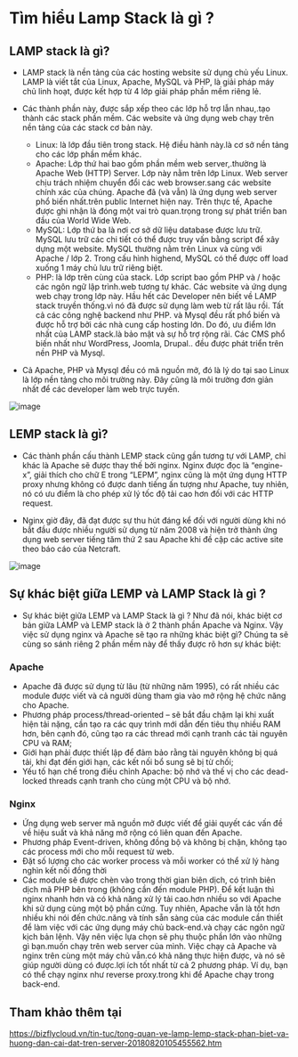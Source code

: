 # Tìm hiểu Lamp Stack là gì ?
## LAMP stack là gì?
* LAMP stack là nền tảng của các hosting website sử dụng chủ yếu Linux. LAMP là viết tắt của Linux, Apache, MySQL và PHP, là giải pháp máy chủ linh hoạt, được kết hợp từ 4 lớp giải pháp phần mềm riêng lẻ.

* Các thành phần này, được sắp xếp theo các lớp hỗ trợ lẫn nhau,.tạo thành các stack phần mềm. Các website và ứng dụng web chạy trên nền tảng của các stack cơ bản này.

    *  Linux: là lớp đầu tiên trong stack. Hệ điều hành này.là cơ sở nền tảng cho các lớp phần mềm khác.
    *   Apache: Lớp thứ hai bao gồm phần mềm web server,.thường là Apache Web (HTTP) Server. Lớp này nằm trên lớp Linux. Web server chịu trách nhiệm chuyển đổi các web browser.sang các website chính xác của chúng. Apache đã (và vẫn) là ứng dụng web server phổ biến nhất.trên public Internet hiện nay. Trên thực tế, Apache được ghi nhận là đóng một vai trò quan.trọng trong sự phát triển ban đầu của World Wide Web.
    * MySQL: Lớp thứ ba là nơi cơ sở dữ liệu database được lưu trữ. MySQL lưu trữ các chi tiết có thể được truy vấn bằng script để xây dựng một website. MySQL thường nằm trên Linux và cùng với Apache / lớp 2. Trong cấu hình highend, MySQL có thể được off load xuống 1 máy chủ lưu trữ riêng biệt.
     * PHP: là lớp trên cùng của stack. Lớp script bao gồm PHP và / hoặc các ngôn ngữ lập trình.web tương tự khác. Các website và ứng dụng web chạy trong lớp này.
Hầu hết các Developer nên biết về LAMP stack truyền thống.vì nó đã được sử dụng làm web từ rất lâu rồi. Tất cả các công nghệ backend như PHP. và Mysql đều rất phổ biến và được hỗ trợ bởi các nhà cung cấp hosting lớn. Do đó, ưu điểm lớn nhất của LAMP stack.là bảo mật và sự hỗ trợ rộng rãi. Các CMS phổ biến nhất như WordPress, Joomla, Drupal.. đều được phát triển trên nền PHP và Mysql.

* Cả Apache, PHP và Mysql đều có mã nguồn mở, đó là lý do tại sao Linux là lớp nền tảng cho môi trường này. Đây cũng là môi trường đơn giản nhất để các developer làm web trực tuyến.

![image](https://www.semtek.com.vn/wp-content/uploads/2021/01/lamp-stack-la-gi-1-768x480.png)


## LEMP stack là gì?
* Các thành phần cấu thành LEMP stack cũng gần tương tự với LAMP, chỉ khác là Apache sẽ được thay thế bởi nginx. Nginx được đọc là “engine-x”, giải thích cho chữ E trong “LEPM”, nginx cũng là một ứng dụng HTTP proxy nhưng không có được danh tiếng ấn tượng như Apache, tuy nhiên, nó có ưu điểm là cho phép xử lý tốc độ tải cao hơn đối với các HTTP request.

* Nginx giờ đây, đã đạt được sự thu hút đáng kể đối với người dùng khi nó bắt đầu được nhiều người sử dụng từ năm 2008 và hiện trở thành ứng dụng web server tiếng tăm thứ 2 sau Apache khi đề cập các active site theo báo cáo của Netcraft.

![image](https://encrypted-tbn0.gstatic.com/images?q=tbn:ANd9GcST12roMOjK-Ns_P1Aid7C5gVLoTdAAnyPfZoUIOXurvP7wZ152DDCFXylxNlvKMcWAVPk&usqp=CAU)

## Sự khác biệt giữa LEMP và LAMP Stack là gì ?
* Sự khác biệt giữa LEMP và LAMP Stack là gì ? Như đã nói, khác biệt cơ bản giữa LAMP và LEMP stack là ở 2 thành phần Apache và Nginx. Vậy việc sử dụng nginx và Apache sẽ tạo ra những khác biệt gì? Chúng ta sẽ cùng so sánh riêng 2 phần mềm này để thấy được rõ hơn sự khác biệt:

### Apache
* Apache đã được sử dụng từ lâu (từ những năm 1995), có rất nhiều các module được viết và cả người dùng tham gia vào mở rộng hệ chức năng cho Apache.
* Phương pháp process/thread-oriented – sẽ bắt đầu chậm lại khi xuất hiện tải nặng, cần tạo ra các quy trình mới dẫn đến tiêu thụ nhiều RAM hơn, bên cạnh đó, cũng tạo ra các thread mới cạnh tranh các tài nguyên CPU và RAM;
* Giới hạn phải được thiết lập để đảm bảo rằng tài nguyên không bị quá tải, khi đạt đến giới hạn, các kết nối bổ sung sẽ bị từ chối;
* Yếu tố hạn chế trong điều chỉnh Apache: bộ nhớ và thế vị cho các dead-locked threads cạnh tranh cho cùng một CPU và bộ nhớ.
### Nginx
* Ứng dụng web server mã nguồn mở được viết để giải quyết các vấn đề về hiệu suất và khả năng mở rộng có liên quan đến Apache.
* Phương pháp Event-driven, không đồng bộ và không bị chặn, không tạo các process mới cho mỗi request từ web.
* Đặt số lượng cho các worker process và mỗi worker có thể xử lý hàng nghìn kết nối đồng thời
* Các module sẽ được chèn vào trong thời gian biên dịch, có trình biên dịch mã PHP bên trong (không cần đến module PHP).
Để kết luận thì nginx nhanh hơn và có khả năng xử lý tải cao.hơn nhiều so với Apache khi sử dụng cùng một bộ phần cứng. Tuy nhiên, Apache vẫn là tốt hơn nhiều khi nói đến chức.năng và tính sẵn sàng của các module cần thiết để làm việc với các ứng dụng máy chủ back-end.và chạy các ngôn ngữ kịch bản lệnh. Vậy nên việc lựa chọn sẽ phụ thuộc phần lớn vào những gì bạn.muốn chạy trên web server của mình. Việc chạy cả Apache và nginx trên cùng một máy chủ vẫn.có khả năng thực hiện được, và nó sẽ giúp người dùng có được.lợi ích tốt nhất từ cả 2 phương pháp. Ví dụ, bạn có thể chạy nginx như reverse proxy.trong khi để Apache chạy trong back-end.



## Tham khảo thêm tại
https://bizflycloud.vn/tin-tuc/tong-quan-ve-lamp-lemp-stack-phan-biet-va-huong-dan-cai-dat-tren-server-20180820105455562.htm
